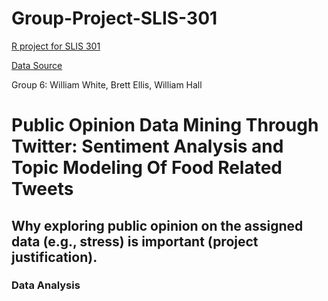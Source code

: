# Group-Project-SLIS-301
[R project for SLIS 301](/SLIS301projectGroup6.R)

[Data Source](/Tweets-food.txt)

Group 6:
William White,
Brett Ellis,
William Hall


# Public Opinion Data Mining Through Twitter: Sentiment Analysis and Topic Modeling Of Food Related Tweets


## Why exploring public opinion on the assigned data (e.g., stress) is important (project justification).



### Data Analysis
